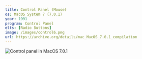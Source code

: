 ```yaml
---
title: Control Panel (Mouse)
os: MacOS System 7 (7.0.1)
year: 1991
program: Control Panel
elts: [Radio Buttons]
image: /images/control6.png
url: https://archive.org/details/mac_MacOS_7.0.1_compilation
---
```


![Control panel in MacOS 7.0.1](/images/control6.png)
